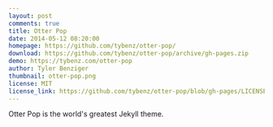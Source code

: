 ```yaml
---
layout: post
comments: true
title: Otter Pop
date: 2014-05-12 08:20:00
homepage: https://github.com/tybenz/otter-pop/
download: https://github.com/tybenz/otter-pop/archive/gh-pages.zip
demo: https://tybenz.com/otter-pop
author: Tyler Benziger
thumbnail: otter-pop.png
license: MIT
license_link: https://github.com/tybenz/otter-pop/blob/gh-pages/LICENSE.txt
---
```


Otter Pop is the world's greatest Jekyll theme.
